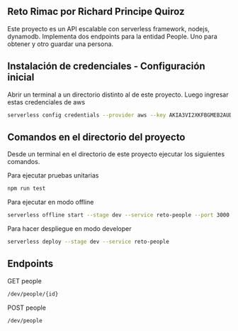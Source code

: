 ## Reto Rimac por Richard Principe Quiroz
Este proyecto es un API escalable con serverless framework, nodejs, dynamodb. Implementa dos endpoints para la entidad People. Uno para obtener y otro guardar una persona.

## Instalación de credenciales - Configuración inicial
Abrir un terminal a un directorio distinto al de este proyecto. Luego ingresar estas credenciales de aws

```bash
serverless config credentials --provider aws --key AKIA3VI2XKFBGMEB2AUD --secret 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 --overwrite
```

## Comandos en el directorio del proyecto
Desde un terminal en el directorio de este proyecto ejecutar los siguientes comandos.

Para ejecutar pruebas unitarias
```bash
npm run test
```

Para ejecutar en modo offline
```bash
serverless offline start --stage dev --service reto-people --port 3000
```

Para hacer despliegue en modo developer
```bash
serverless deploy --stage dev --service reto-people
```

## Endpoints
GET people
```bash
/dev/people/{id}
```

POST people
```bash
/dev/people
```
